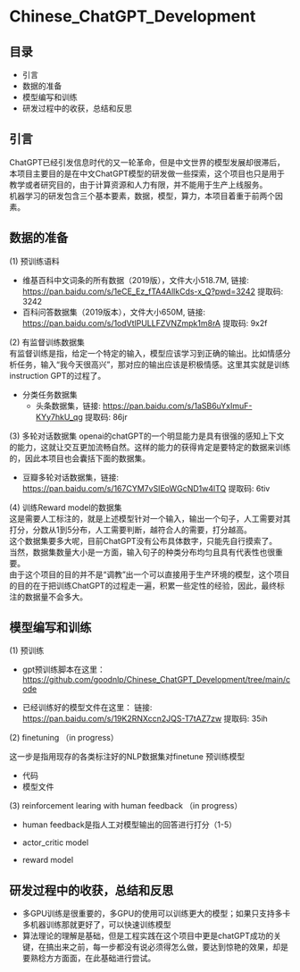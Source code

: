 # Chinese_ChatGPT_Development
## 目录
* 引言
* 数据的准备
* 模型编写和训练
* 研发过程中的收获，总结和反思

## 引言
ChatGPT已经引发信息时代的又一轮革命，但是中文世界的模型发展却很滞后，本项目主要目的是在中文ChatGPT模型的研发做一些探索，这个项目也只是用于教学或者研究目的，由于计算资源和人力有限，并不能用于生产上线服务。<br />
机器学习的研发包含三个基本要素，数据，模型，算力，本项目着重于前两个因素。

## 数据的准备

(1) 预训练语料
* 维基百科中文词条的所有数据（2019版），文件大小518.7M, 链接: https://pan.baidu.com/s/1eCE_Ez_fTA4AllkCds-x_Q?pwd=3242 提取码: 3242
* 百科问答数据集（2019版本），文件大小650M,  链接: https://pan.baidu.com/s/1odVtlPULLFZVNZmpk1m8rA 提取码: 9x2f

(2) 有监督训练数据集 <br />
有监督训练是指，给定一个特定的输入，模型应该学习到正确的输出。比如情感分析任务，输入“我今天很高兴”，那对应的输出应该是积极情感。这里其实就是训练instruction GPT的过程了。

* 分类任务数据集
    * 头条数据集，链接: https://pan.baidu.com/s/1aSB6uYxImuF-KYy7hkU_qg 提取码: 86jr
    
(3) 多轮对话数据集
openai的chatGPT的一个明显能力是具有很强的感知上下文的能力，这就让交互更加流畅自然。这样的能力的获得肯定是要特定的数据来训练的，因此本项目也会囊括下面的数据集。
* 豆瓣多轮对话数据集，链接: https://pan.baidu.com/s/167CYM7vSIEoWGcND1w4lTQ 提取码: 6tiv

(4) 训练Reward model的数据集 <br />
这是需要人工标注的，就是上述模型针对一个输入，输出一个句子，人工需要对其打分，分数从1到5分布，人工需要判断，越符合人的需要，打分越高。<br />
这个数据集要多大呢，目前ChatGPT没有公布具体数字，只能先自行摸索了。<br />
当然，数据集数量大小是一方面，输入句子的种类分布均匀且具有代表性也很重要。<br />
由于这个项目的目的并不是“调教”出一个可以直接用于生产环境的模型，这个项目的目的在于把训练ChatGPT的过程走一遍，积累一些定性的经验，因此，最终标注的数据量不会多大。

## 模型编写和训练
(1) 预训练
* gpt预训练脚本在这里： https://github.com/goodnlp/Chinese_ChatGPT_Development/tree/main/code

* 已经训练好的模型文件在这里： 链接: https://pan.baidu.com/s/19K2RNXccn2JQS-T7tAZ7zw 提取码: 35ih

(2) finetuning （in progress） <br/>

这一步是指用现存的各类标注好的NLP数据集对finetune 预训练模型

* 代码
* 模型文件

(3) reinforcement learing with human feedback （in progress）

* human feedback是指人工对模型输出的回答进行打分（1-5）

* actor_critic model

* reward model


## 研发过程中的收获，总结和反思
* 多GPU训练是很重要的，多GPU的使用可以训练更大的模型；如果只支持多卡多机器训练那就更好了，可以快速训练模型
* 算法理论的理解是基础，但是工程实践在这个项目中更是chatGPT成功的关键，在搞出来之前，每一步都没有说必须得怎么做，要达到惊艳的效果，却是要熟稔方方面面，在此基础进行尝试。

